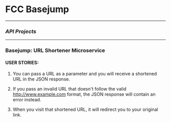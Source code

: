 # FCC Basejump
---

### *API Projects*
---

### Basejump: URL Shortener Microservice

#### USER STORIES:

1. You can pass a URL as a parameter and you will receive a shortened URL in the JSON response.

2. If you pass an invalid URL that doesn't follow the valid http://www.example.com format, the JSON response will contain an error instead.

3. When you visit that shortened URL, it will redirect you to your original link.